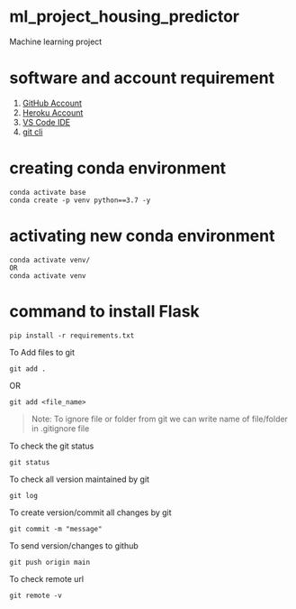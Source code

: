 # ml_project_housing_predictor
Machine learning project
# software and account requirement

1. [GitHub Account](https://github.com/)
2. [Heroku Account](https://www.heroku.com/)
3. [VS Code IDE](https://code.visualstudio.com/)
4. [git cli](https://git-scm.com/book/en/v2/Getting-Started-The-Command-Line)

# creating conda environment
```
conda activate base
conda create -p venv python==3.7 -y
```

# activating new conda environment
```
conda activate venv/
OR
conda activate venv
```

# command to install Flask
```
pip install -r requirements.txt
```

To Add files to git
```
git add .
```

OR
```
git add <file_name>
```

> Note: To ignore file or folder from git we can write name of file/folder in .gitignore file

To check the git status 
```
git status
```
To check all version maintained by git
```
git log
```

To create version/commit all changes by git
```
git commit -m "message"
```

To send version/changes to github
```
git push origin main
```

To check remote url 
```
git remote -v
```